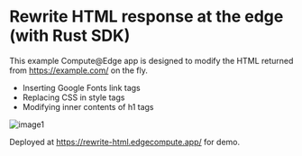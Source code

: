 # Rewrite HTML response at the edge (with Rust SDK)

This example Compute@Edge app is designed to modify the HTML returned from https://example.com/ on the fly.
- Inserting Google Fonts link tags
- Replacing CSS in style tags
- Modifying inner contents of h1 tags

![image1](https://user-images.githubusercontent.com/30490956/138556508-257f4490-6bd0-4ddd-82c6-d19e3cd6d5e8.png)

Deployed at https://rewrite-html.edgecompute.app/ for demo.
